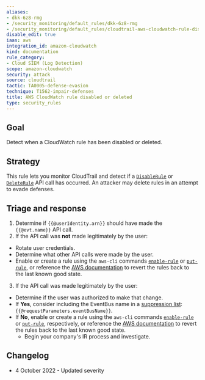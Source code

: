 ```yaml
---
aliases:
- dkk-6z8-rmg
- /security_monitoring/default_rules/dkk-6z8-rmg
- /security_monitoring/default_rules/cloudtrail-aws-cloudwatch-rule-disabled-or-deleted
disable_edit: true
iaas: aws
integration_id: amazon-cloudwatch
kind: documentation
rule_category:
- Cloud SIEM (Log Detection)
scope: amazon-cloudwatch
security: attack
source: cloudtrail
tactic: TA0005-defense-evasion
technique: T1562-impair-defenses
title: AWS CloudWatch rule disabled or deleted
type: security_rules
---
```


## Goal
Detect when a CloudWatch rule has been disabled or deleted.

## Strategy
This rule lets you monitor CloudTrail and detect if a [`DisableRule`][1] or [`DeleteRule`][2] API call has occurred. An attacker may delete rules in an attempt to evade defenses.

## Triage and response
1. Determine if `{{@userIdentity.arn}}` should have made the `{{@evt.name}}` API call.
2. If the API call was **not** made legitimately by the user:
  * Rotate user credentials.
  * Determine what other API calls were made by the user.
  * Enable or create a rule using the `aws-cli` commands [`enable-rule`][4] or [`put-rule`][3], or reference the [AWS documentation][5] to revert the rules back to the last known good state.
3. If the API call was made legitimately by the user:
  * Determine if the user was authorized to make that change.
  * If **Yes**, consider including the EventBus name in a [suppression list][6]: `{{@requestParameters.eventBusName}}`.
  * If **No**, enable or create a rule using the `aws-cli` commands [`enable-rule`][4] or [`put-rule`][3], respectively, or reference the [AWS documentation][5] to revert the rules back to the last known good state.
    * Begin your company's IR process and investigate.

## Changelog
* 4 October 2022 - Updated severity

[1]: https://docs.aws.amazon.com/eventbridge/latest/APIReference/API_DeleteRule.html
[2]: https://docs.aws.amazon.com/eventbridge/latest/APIReference/API_DisableRule.html
[3]: https://docs.aws.amazon.com/cli/latest/reference/events/put-rule.html
[4]: https://docs.aws.amazon.com/cli/latest/reference/events/enable-rule.html
[5]: https://docs.aws.amazon.com/eventbridge/latest/userguide/eb-rules.html
[6]: https://www.datadoghq.com/blog/writing-datadog-security-detection-rules/#customize-security-signal-messages-to-fit-your-environment
